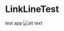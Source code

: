 # LinkLineTest
test app
![alt text](https://www.google.com.ua/search?q=git&source=lnms&tbm=isch&sa=X&ved=0ahUKEwj8x4HY0-HXAhXlF5oKHYsJBlwQ_AUICygC&biw=1366&bih=637#imgrc=TKKEUZllYb8xKM:)
